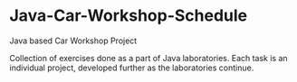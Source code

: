 # Java-Car-Workshop-Schedule
Java based Car Workshop Project

Collection of exercises done as a part of Java laboratories.
Each task is an individual project, developed further as the laboratories continue.
